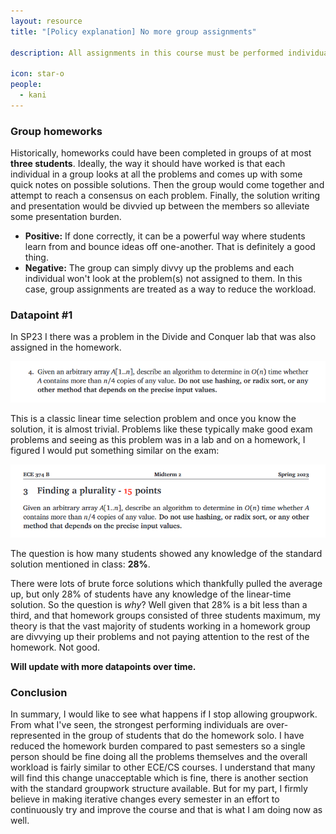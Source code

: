```yaml
---
layout: resource
title: "[Policy explanation] No more group assignments"

description: All assignments in this course must be performed individually. Here is my reasoning why. You don't have to agree, but I hope everyone can respect my perspective.  

icon: star-o
people:
  - kani
---
```


### Group homeworks

Historically, homeworks could have been completed in groups of at most **three students**. Ideally, the way it should have worked is that each individual in a group looks at all the problems and comes up with some quick notes on possible solutions. Then the group would come together and attempt to reach a consensus on each problem. Finally, the solution writing and presentation would be divvied up between the members so alleviate some presentation burden. 

- **Positive:** If done correctly, it can be a powerful way where students learn from and bounce ideas off one-another. That is definitely a good thing. 
- **Negative:** The group can simply divvy up the problems and each individual won't look at the problem(s) not assigned to them. In this case, group assignments are treated as a way to reduce the workload. 

### Datapoint #1

In SP23 I there was a problem in the Divide and Conquer lab that was also assigned in the homework. 

![](/materials/posts/no-group-work/lab-problem.png)

This is a classic linear time selection problem and once you know the solution, it is almost trivial. Problems like these typically make good exam problems and seeing as this problem was in a lab and on a homework, I figured I would put something similar on the exam:

![](/materials/posts/no-group-work/exam-problem.png)

The question is how many students showed any knowledge of the standard solution mentioned in class: **28%**. 

There were lots of brute force solutions which thankfully pulled the average up, but only 28% of students have any knowledge of the linear-time solution. So the question is *why*? Well given that 28% is a bit less than a third, and that homework groups consisted of three students maximum, my theory is that the vast majority of students working in a homework group are divvying up their problems and not paying attention to the rest of the homework. Not good. 

**Will update with more datapoints over time.**

### Conclusion

In summary, I would like to see what happens if I stop allowing groupwork. From what I've seen, the strongest performing individuals are over-represented in the group of students that do the homework solo. I have reduced the homework burden compared to past semesters so a single person should be fine doing all the problems themselves and the overall workload is fairly similar to other ECE/CS courses. I understand that many will find this change unacceptable which is fine, there is another section with the standard groupwork structure available. But for my part, I firmly believe in making iterative changes every semester in an effort to continuously try and improve the course and that is what I am doing now as well. 